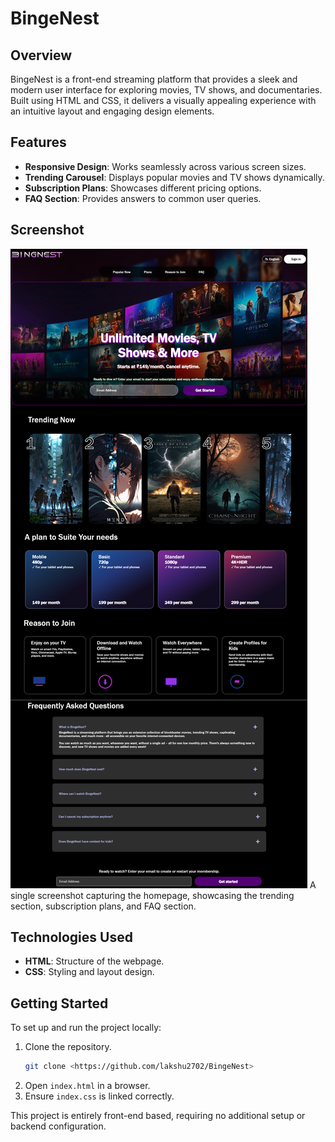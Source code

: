 # BingeNest

## Overview
BingeNest is a front-end streaming platform that provides a sleek and modern user interface for exploring movies, TV shows, and documentaries. Built using HTML and CSS, it delivers a visually appealing experience with an intuitive layout and engaging design elements.

## Features
- **Responsive Design**: Works seamlessly across various screen sizes.
- **Trending Carousel**: Displays popular movies and TV shows dynamically.
- **Subscription Plans**: Showcases different pricing options.
- **FAQ Section**: Provides answers to common user queries.

## Screenshot
![BingeNest Overview](BingeNestResult.png)
A single screenshot capturing the homepage, showcasing the trending section, subscription plans, and FAQ section.

## Technologies Used
- **HTML**: Structure of the webpage.
- **CSS**: Styling and layout design.

## Getting Started
To set up and run the project locally:

1. Clone the repository.
   ```bash
   git clone <https://github.com/lakshu2702/BingeNest>
   ```
2. Open `index.html` in a browser.
3. Ensure `index.css` is linked correctly.

This project is entirely front-end based, requiring no additional setup or backend configuration.